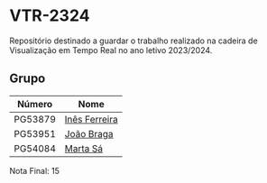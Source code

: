 # VTR-2324

Repositório destinado a guardar o trabalho realizado na cadeira de Visualização em Tempo Real no ano letivo 2023/2024.

## Grupo
| Número   | Nome                                                        |
| -------- | ----------------------------------------------------------- |
| PG53879  | [Inês Ferreira](https://github.com/inesferreira18)          |
| PG53951  | [João Braga](https://github.com/LykiFyar)                   |
| PG54084  | [Marta Sá](https://github.com/findingmarta)                 |

Nota Final: 15